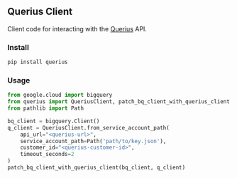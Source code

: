 Querius Client
---
Client code for interacting with the [Querius](https://getquerius.com) API.

### Install
```bash
pip install querius
```

### Usage

```python
from google.cloud import bigquery
from querius import QueriusClient, patch_bq_client_with_querius_client
from pathlib import Path

bq_client = bigquery.Client()
q_client = QueriusClient.from_service_account_path(
    api_url="<querius-url>",
    service_account_path=Path('path/to/key.json'),
    customer_id="<querius-customer-id>",
    timeout_seconds=2
)
patch_bq_client_with_querius_client(bq_client, q_client)
```